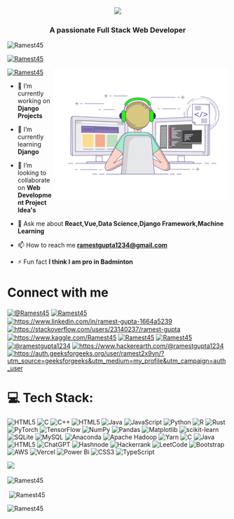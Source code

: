 

<div align="center"> <img src="https://github.com/RamestGupta/RamestGupta/blob/main/Blue%20Geometric%20Technology%20LinkedIn%20Banner(1)33.png"> </div>
<h3 align="center">A passionate Full Stack Web Developer </h3>
<p align="left"> <img src="https://komarev.com/ghpvc/?username=Ramest45&label=Profile%20views&color=0e75b6&style=flat" alt="Ramest45" /> </p>

<p align="left"> <a href="https://github.com/ryo-ma/github-profile-trophy"><img src="https://github-profile-trophy.vercel.app/?username=Ramest45" alt="Ramest45" /></a> </p>
<img align="right" alt="Coding" width="400" src="https://raw.githubusercontent.com/devSouvik/devSouvik/master/gif3.gif">

<p align="left"> <a href="https://twitter.com/Ramest45" target="blank"><img src="https://img.shields.io/twitter/follow/Ramest45?logo=twitter&style=for-the-badge" alt="Ramest45" /></a> </p>

- 🔭 I’m currently working on **Django Projects**

- 🌱 I’m currently learning **Django**

- 👯 I’m looking to collaborate on **Web Development Project Idea's**

- 💬 Ask me about **React,Vue,Data Science,Django Framework,Machine Learning**

- 📫 How to reach me **ramestgupta1234@gmail.com**

- ⚡ Fun fact **I think I am pro in Badminton**

# Connect with me
<p align="left">
<a href="https://codepen.io/@Ramest45" target="blank"><img align="center" src="https://raw.githubusercontent.com/rahuldkjain/github-profile-readme-generator/master/src/images/icons/Social/codepen.svg" alt="@Ramest45" height="30" width="40" /></a>
<a href="https://twitter.com/Ramest45" target="blank"><img align="center" src="https://raw.githubusercontent.com/rahuldkjain/github-profile-readme-generator/master/src/images/icons/Social/twitter.svg" alt="Ramest45" height="30" width="40" /></a>
<a href="https://linkedin.com/in/https://www.linkedin.com/in/ramest-gupta-1664a5239" target="blank"><img align="center" src="https://raw.githubusercontent.com/rahuldkjain/github-profile-readme-generator/master/src/images/icons/Social/linked-in-alt.svg" alt="https://www.linkedin.com/in/ramest-gupta-1664a5239" height="30" width="40" /></a>
<a href="https://stackoverflow.com/users/https://stackoverflow.com/users/23140237/ramest-gupta" target="blank"><img align="center" src="https://raw.githubusercontent.com/rahuldkjain/github-profile-readme-generator/master/src/images/icons/Social/stack-overflow.svg" alt="https://stackoverflow.com/users/23140237/ramest-gupta" height="30" width="40" /></a>
<a href="https://kaggle.com/https://www.kaggle.com/Ramest45" target="blank"><img align="center" src="https://raw.githubusercontent.com/rahuldkjain/github-profile-readme-generator/master/src/images/icons/Social/kaggle.svg" alt="https://www.kaggle.com/Ramest45" height="30" width="40" /></a>
<a href="https://fb.com/Ramest gupta" target="blank"><img align="center" src="https://raw.githubusercontent.com/rahuldkjain/github-profile-readme-generator/master/src/images/icons/Social/facebook.svg" alt="Ramest45" height="30" width="40" /></a>
<a href="https://instagram.com/btw_its_ramest" target="blank"><img align="center" src="https://raw.githubusercontent.com/rahuldkjain/github-profile-readme-generator/master/src/images/icons/Social/instagram.svg" alt="Ramest45" height="30" width="40" /></a>
<a href="https://www.hackerrank.com/@ramestgupta1234" target="blank"><img align="center" src="https://raw.githubusercontent.com/rahuldkjain/github-profile-readme-generator/master/src/images/icons/Social/hackerrank.svg" alt="@ramestgupta1234" height="30" width="40" /></a>
<a href="https://www.hackerearth.com/https://www.hackerearth.com/@ramestgupta1234" target="blank"><img align="center" src="https://raw.githubusercontent.com/rahuldkjain/github-profile-readme-generator/master/src/images/icons/Social/hackerearth.svg" alt="https://www.hackerearth.com/@ramestgupta1234" height="30" width="40" /></a>
<a href="https://auth.geeksforgeeks.org/user/https://auth.geeksforgeeks.org/user/ramest2x9yn/?utm_source=geeksforgeeks&utm_medium=my_profile&utm_campaign=auth_user" target="blank"><img align="center" src="https://raw.githubusercontent.com/rahuldkjain/github-profile-readme-generator/master/src/images/icons/Social/geeks-for-geeks.svg" alt="https://auth.geeksforgeeks.org/user/ramest2x9yn/?utm_source=geeksforgeeks&utm_medium=my_profile&utm_campaign=auth_user" height="30" width="40" /></a>
</p>






# 💻 Tech Stack:
![HTML5](https://img.shields.io/badge/html5-%23E34F26.svg?style=for-the-badge&logo=html5&logoColor=white) ![C](https://img.shields.io/badge/c-%2300599C.svg?style=for-the-badge&logo=c&logoColor=white) ![C++](https://img.shields.io/badge/c++-%2300599C.svg?style=for-the-badge&logo=c%2B%2B&logoColor=white) ![HTML5](https://img.shields.io/badge/html5-%23E34F26.svg?style=for-the-badge&logo=html5&logoColor=white) ![Java](https://img.shields.io/badge/java-%23ED8B00.svg?style=for-the-badge&logo=openjdk&logoColor=white) ![JavaScript](https://img.shields.io/badge/javascript-%23323330.svg?style=for-the-badge&logo=javascript&logoColor=%23F7DF1E) ![Python](https://img.shields.io/badge/python-3670A0?style=for-the-badge&logo=python&logoColor=ffdd54) ![R](https://img.shields.io/badge/r-%23276DC3.svg?style=for-the-badge&logo=r&logoColor=white) ![Rust](https://img.shields.io/badge/rust-%23000000.svg?style=for-the-badge&logo=rust&logoColor=white) ![PyTorch](https://img.shields.io/badge/PyTorch-%23EE4C2C.svg?style=for-the-badge&logo=PyTorch&logoColor=white) ![TensorFlow](https://img.shields.io/badge/TensorFlow-%23FF6F00.svg?style=for-the-badge&logo=TensorFlow&logoColor=white) ![NumPy](https://img.shields.io/badge/numpy-%23013243.svg?style=for-the-badge&logo=numpy&logoColor=white) ![Pandas](https://img.shields.io/badge/pandas-%23150458.svg?style=for-the-badge&logo=pandas&logoColor=white) ![Matplotlib](https://img.shields.io/badge/Matplotlib-%23ffffff.svg?style=for-the-badge&logo=Matplotlib&logoColor=black) ![scikit-learn](https://img.shields.io/badge/scikit--learn-%23F7931E.svg?style=for-the-badge&logo=scikit-learn&logoColor=white) ![SQLite](https://img.shields.io/badge/sqlite-%2307405e.svg?style=for-the-badge&logo=sqlite&logoColor=white) ![MySQL](https://img.shields.io/badge/mysql-%2300000f.svg?style=for-the-badge&logo=mysql&logoColor=white) ![Anaconda](https://img.shields.io/badge/Anaconda-%2344A833.svg?style=for-the-badge&logo=anaconda&logoColor=white) ![Apache Hadoop](https://img.shields.io/badge/Apache%20Hadoop-66CCFF?style=for-the-badge&logo=apachehadoop&logoColor=black) ![Yarn](https://img.shields.io/badge/yarn-%232C8EBB.svg?style=for-the-badge&logo=yarn&logoColor=white) ![C](https://img.shields.io/badge/c-%2300599C.svg?style=for-the-badge&logo=c&logoColor=white) ![Java](https://img.shields.io/badge/java-%23ED8B00.svg?style=for-the-badge&logo=openjdk&logoColor=white) ![HTML5](https://img.shields.io/badge/html5-%23E34F26.svg?style=for-the-badge&logo=html5&logoColor=white) ![ChatGPT](https://img.shields.io/badge/chatGPT-74aa9c?style=for-the-badge&logo=openai&logoColor=white) ![Hashnode](https://img.shields.io/badge/Hashnode-2962FF?style=for-the-badge&logo=hashnode&logoColor=white) ![Hackerrank](https://img.shields.io/badge/-Hackerrank-2EC866?style=for-the-badge&logo=HackerRank&logoColor=white) ![LeetCode](https://img.shields.io/badge/LeetCode-000000?style=for-the-badge&logo=LeetCode&logoColor=#d16c06) ![Bootstrap](https://img.shields.io/badge/bootstrap-%238511FA.svg?style=for-the-badge&logo=bootstrap&logoColor=white) ![AWS](https://img.shields.io/badge/AWS-%23FF9900.svg?style=for-the-badge&logo=amazon-aws&logoColor=white) ![Vercel](https://img.shields.io/badge/vercel-%23000000.svg?style=for-the-badge&logo=vercel&logoColor=white) ![Power Bi](https://img.shields.io/badge/power_bi-F2C811?style=for-the-badge&logo=powerbi&logoColor=black)
![CSS3](https://img.shields.io/badge/css3-%231572B6.svg?style=for-the-badge&logo=css3&logoColor=white) ![TypeScript](https://img.shields.io/badge/typescript-%23007ACC.svg?style=for-the-badge&logo=typescript&logoColor=white)








  
  <img src="https://capsule-render.vercel.app/api?type=waving&color=gradient&height=100&section=footer"/>
</p>

<p><img align="center" src="https://github-readme-streak-stats.herokuapp.com/?user=Ramest45&" alt="Ramest45" /></p>  
<p>&nbsp;<img align="center" src="https://github-readme-stats.vercel.app/api?username=Ramest45&show_icons=true&locale=en" alt="Ramest45" /></p>
<p><img align="left" src="https://github-readme-stats.vercel.app/api/top-langs?username=Ramest45&show_icons=true&locale=en&layout=compact" alt="Ramest45" /></p>
